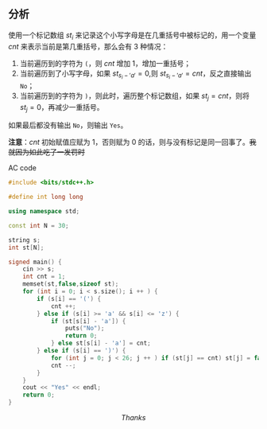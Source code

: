 ## 分析

使用一个标记数组 $st_i$ 来记录这个小写字母是在几重括号中被标记的，用一个变量 $cnt$ 来表示当前是第几重括号，那么会有 $3$ 种情况：

1. 当前遍历到的字符为 `(`，则 $cnt$ 增加 $1$，增加一重括号；
2. 当前遍历到了小写字母，如果 $st_{s_i - 'a'} = 0$,则 $st_{s_i - 'a'} = cnt$，反之直接输出 `No`；
3. 当前遍历到的字符为 `)`，则此时，遍历整个标记数组，如果 $st_j = cnt$，则将 $st_j = 0$，再减少一重括号。

如果最后都没有输出 `No`，则输出 `Yes`。

**注意**：$cnt$ 初始赋值应赋为 $1$，否则赋为 $0$ 的话，则与没有标记是同一回事了。~~我就因为如此吃了一发罚时~~

AC code

```cpp
#include <bits/stdc++.h>

#define int long long

using namespace std;

const int N = 30;

string s;
int st[N];

signed main() {
	cin >> s;
	int cnt = 1;
	memset(st,false,sizeof st);
	for (int i = 0; i < s.size(); i ++ ) {
		if (s[i] == '(') {
			cnt ++;
		} else if (s[i] >= 'a' && s[i] <= 'z') {
			if (st[s[i] - 'a']) {
				puts("No");
				return 0;
			} else st[s[i] - 'a'] = cnt;
		} else if (s[i] == ')') {
			for (int j = 0; j < 26; j ++ ) if (st[j] == cnt) st[j] = false;
			cnt --;
		}
	}
	cout << "Yes" << endl;
	return 0;
}
```
$$Thanks$$